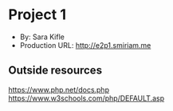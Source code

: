 # Project 1
+ By: Sara Kifle
+ Production URL: <http://e2p1.smiriam.me>

## Outside resources
https://www.php.net/docs.php
https://www.w3schools.com/php/DEFAULT.asp
